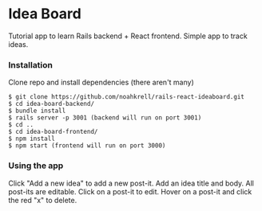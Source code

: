 # Idea Board

Tutorial app to learn Rails backend + React frontend. Simple app to track ideas.

### Installation

Clone repo and install dependencies (there aren't many)

```
$ git clone https://github.com/noahkrell/rails-react-ideaboard.git
$ cd idea-board-backend/
$ bundle install
$ rails server -p 3001 (backend will run on port 3001)
$ cd ..
$ cd idea-board-frontend/
$ npm install
$ npm start (frontend will run on port 3000)
```

### Using the app

Click "Add a new idea" to add a new post-it. Add an idea title and body. All post-its are editable. Click on a post-it to edit. Hover on a post-it and click the red "x" to delete.
